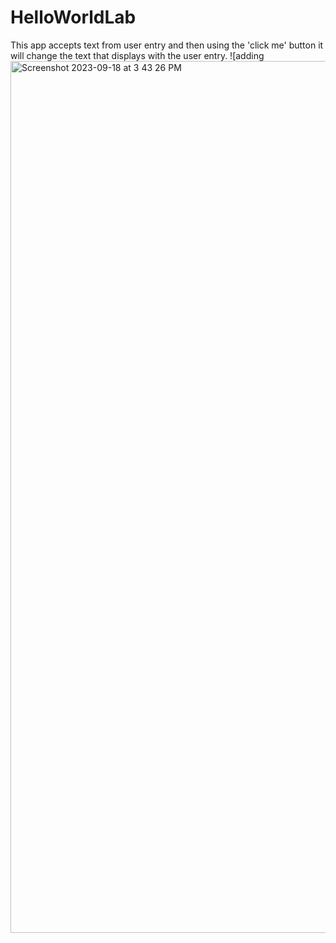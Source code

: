 # HelloWorldLab
This app accepts text from user entry and then using the 'click me' button it will change the text that displays with the user entry.
![adding 
<img width="1395" alt="Screenshot 2023-09-18 at 3 43 26 PM" src="https://github.com/tesfie056/HelloWorldLab/assets/143583774/5debd570-5ce4-43cc-8a0f-3a7000307d8e">

